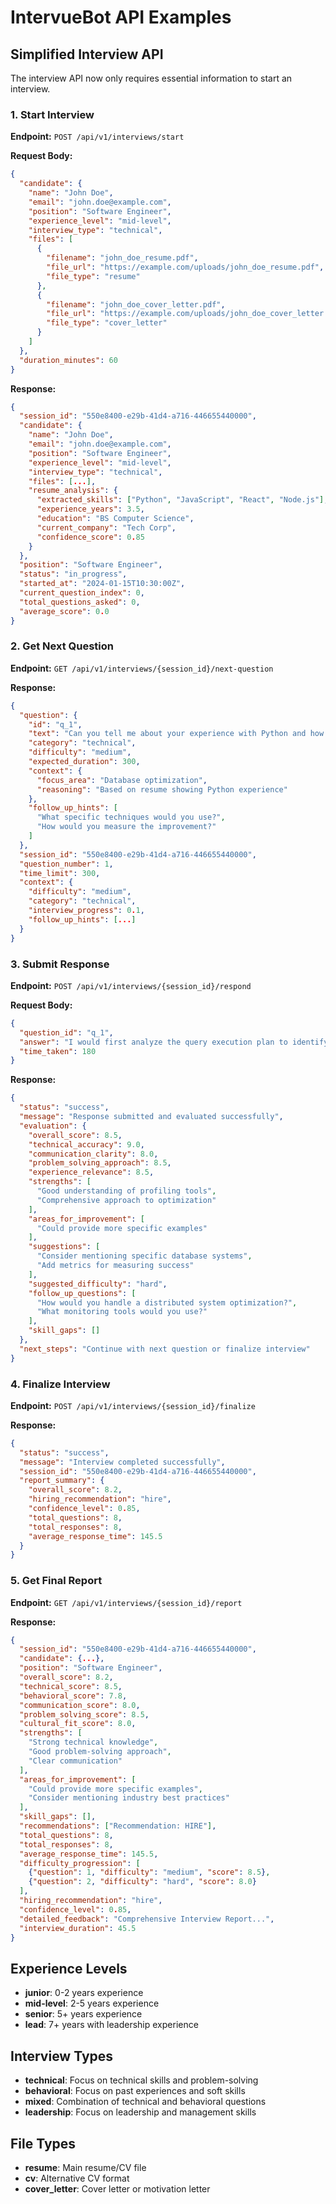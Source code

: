 # IntervueBot API Examples

## Simplified Interview API

The interview API now only requires essential information to start an interview.

### 1. Start Interview

**Endpoint:** `POST /api/v1/interviews/start`

**Request Body:**
```json
{
  "candidate": {
    "name": "John Doe",
    "email": "john.doe@example.com",
    "position": "Software Engineer",
    "experience_level": "mid-level",
    "interview_type": "technical",
    "files": [
      {
        "filename": "john_doe_resume.pdf",
        "file_url": "https://example.com/uploads/john_doe_resume.pdf",
        "file_type": "resume"
      },
      {
        "filename": "john_doe_cover_letter.pdf",
        "file_url": "https://example.com/uploads/john_doe_cover_letter.pdf",
        "file_type": "cover_letter"
      }
    ]
  },
  "duration_minutes": 60
}
```

**Response:**
```json
{
  "session_id": "550e8400-e29b-41d4-a716-446655440000",
  "candidate": {
    "name": "John Doe",
    "email": "john.doe@example.com",
    "position": "Software Engineer",
    "experience_level": "mid-level",
    "interview_type": "technical",
    "files": [...],
    "resume_analysis": {
      "extracted_skills": ["Python", "JavaScript", "React", "Node.js"],
      "experience_years": 3.5,
      "education": "BS Computer Science",
      "current_company": "Tech Corp",
      "confidence_score": 0.85
    }
  },
  "position": "Software Engineer",
  "status": "in_progress",
  "started_at": "2024-01-15T10:30:00Z",
  "current_question_index": 0,
  "total_questions_asked": 0,
  "average_score": 0.0
}
```

### 2. Get Next Question

**Endpoint:** `GET /api/v1/interviews/{session_id}/next-question`

**Response:**
```json
{
  "question": {
    "id": "q_1",
    "text": "Can you tell me about your experience with Python and how you would approach optimizing a slow database query?",
    "category": "technical",
    "difficulty": "medium",
    "expected_duration": 300,
    "context": {
      "focus_area": "Database optimization",
      "reasoning": "Based on resume showing Python experience"
    },
    "follow_up_hints": [
      "What specific techniques would you use?",
      "How would you measure the improvement?"
    ]
  },
  "session_id": "550e8400-e29b-41d4-a716-446655440000",
  "question_number": 1,
  "time_limit": 300,
  "context": {
    "difficulty": "medium",
    "category": "technical",
    "interview_progress": 0.1,
    "follow_up_hints": [...]
  }
}
```

### 3. Submit Response

**Endpoint:** `POST /api/v1/interviews/{session_id}/respond`

**Request Body:**
```json
{
  "question_id": "q_1",
  "answer": "I would first analyze the query execution plan to identify bottlenecks. For Python applications, I'd use tools like cProfile to profile the code and identify slow operations. For database optimization, I'd look at indexes, query structure, and consider caching strategies like Redis for frequently accessed data.",
  "time_taken": 180
}
```

**Response:**
```json
{
  "status": "success",
  "message": "Response submitted and evaluated successfully",
  "evaluation": {
    "overall_score": 8.5,
    "technical_accuracy": 9.0,
    "communication_clarity": 8.0,
    "problem_solving_approach": 8.5,
    "experience_relevance": 8.5,
    "strengths": [
      "Good understanding of profiling tools",
      "Comprehensive approach to optimization"
    ],
    "areas_for_improvement": [
      "Could provide more specific examples"
    ],
    "suggestions": [
      "Consider mentioning specific database systems",
      "Add metrics for measuring success"
    ],
    "suggested_difficulty": "hard",
    "follow_up_questions": [
      "How would you handle a distributed system optimization?",
      "What monitoring tools would you use?"
    ],
    "skill_gaps": []
  },
  "next_steps": "Continue with next question or finalize interview"
}
```

### 4. Finalize Interview

**Endpoint:** `POST /api/v1/interviews/{session_id}/finalize`

**Response:**
```json
{
  "status": "success",
  "message": "Interview completed successfully",
  "session_id": "550e8400-e29b-41d4-a716-446655440000",
  "report_summary": {
    "overall_score": 8.2,
    "hiring_recommendation": "hire",
    "confidence_level": 0.85,
    "total_questions": 8,
    "total_responses": 8,
    "average_response_time": 145.5
  }
}
```

### 5. Get Final Report

**Endpoint:** `GET /api/v1/interviews/{session_id}/report`

**Response:**
```json
{
  "session_id": "550e8400-e29b-41d4-a716-446655440000",
  "candidate": {...},
  "position": "Software Engineer",
  "overall_score": 8.2,
  "technical_score": 8.5,
  "behavioral_score": 7.8,
  "communication_score": 8.0,
  "problem_solving_score": 8.5,
  "cultural_fit_score": 8.0,
  "strengths": [
    "Strong technical knowledge",
    "Good problem-solving approach",
    "Clear communication"
  ],
  "areas_for_improvement": [
    "Could provide more specific examples",
    "Consider mentioning industry best practices"
  ],
  "skill_gaps": [],
  "recommendations": ["Recommendation: HIRE"],
  "total_questions": 8,
  "total_responses": 8,
  "average_response_time": 145.5,
  "difficulty_progression": [
    {"question": 1, "difficulty": "medium", "score": 8.5},
    {"question": 2, "difficulty": "hard", "score": 8.0}
  ],
  "hiring_recommendation": "hire",
  "confidence_level": 0.85,
  "detailed_feedback": "Comprehensive Interview Report...",
  "interview_duration": 45.5
}
```

## Experience Levels

- **junior**: 0-2 years experience
- **mid-level**: 2-5 years experience  
- **senior**: 5+ years experience
- **lead**: 7+ years with leadership experience

## Interview Types

- **technical**: Focus on technical skills and problem-solving
- **behavioral**: Focus on past experiences and soft skills
- **mixed**: Combination of technical and behavioral questions
- **leadership**: Focus on leadership and management skills

## File Types

- **resume**: Main resume/CV file
- **cv**: Alternative CV format
- **cover_letter**: Cover letter or motivation letter 